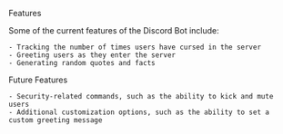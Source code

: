 Features

Some of the current features of the Discord Bot include:

    - Tracking the number of times users have cursed in the server
    - Greeting users as they enter the server
    - Generating random quotes and facts

Future Features

    - Security-related commands, such as the ability to kick and mute users
    - Additional customization options, such as the ability to set a custom greeting message
